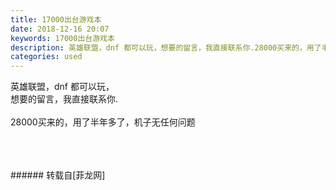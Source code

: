 ```yaml
---
title: 17000出台游戏本
date: 2018-12-16 20:07
keywords: 17000出台游戏本
description: 英雄联盟，dnf 都可以玩，想要的留言，我直接联系你.28000买来的，用了半年多了，机子无任何问题
categories: used
---
```

<td class="t_f" id="postmessage_2507286">

英雄联盟，dnf 都可以玩，<br/>
想要的留言，我直接联系你.<br/>
<br/>
28000买来的，用了半年多了，机子无任何问题<br/>
<img alt="" border="0" class="zoom" data-cf-modified-13b52e483f6dbb8d86953806-="" file="http://www.flw.ph/data/appbyme/upload/image/201812/16/u0xzoxzwoZpB.jpg" id="aimg_LTSOu" lazyloadthumb="1" onclick="" onmouseover="" src="http://www.flw.ph/data/appbyme/upload/image/201812/16/u0xzoxzwoZpB.jpg"/><br/>
<br/>
<img alt="" border="0" class="zoom" data-cf-modified-13b52e483f6dbb8d86953806-="" file="http://www.flw.ph/data/appbyme/upload/image/201812/16/tK53Yt1WBio3.jpg" id="aimg_RtzM7" lazyloadthumb="1" onclick="" onmouseover="" src="http://www.flw.ph/data/appbyme/upload/image/201812/16/tK53Yt1WBio3.jpg"/><br/>
<br/>
<img alt="" border="0" class="zoom" data-cf-modified-13b52e483f6dbb8d86953806-="" file="http://www.flw.ph/data/appbyme/upload/image/201812/16/GF3GgAQwno3K.jpg" id="aimg_tAwjw" lazyloadthumb="1" onclick="" onmouseover="" src="http://www.flw.ph/data/appbyme/upload/image/201812/16/GF3GgAQwno3K.jpg"/><br/>
<br/>
</td>
###### 转载自[菲龙网]